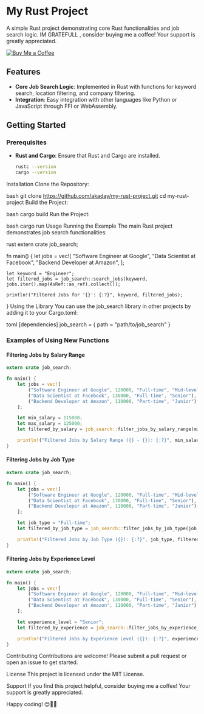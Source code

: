 # My Rust Project

A simple Rust project demonstrating core Rust functionalities and job search logic.
IM GRATEFULL , consider buying me a coffee! Your support is greatly appreciated.

[![Buy Me a Coffee](https://img.shields.io/badge/Donate-Buy%20Me%20a%20Coffee-yellow)](https://paypal.me/barki0)

## Features

- **Core Job Search Logic**: Implemented in Rust with functions for keyword search, location filtering, and company filtering.
- **Integration**: Easy integration with other languages like Python or JavaScript through FFI or WebAssembly.

## Getting Started

### Prerequisites

- **Rust and Cargo**: Ensure that Rust and Cargo are installed.
  ```bash
  rustc --version
  cargo --version
Installation
Clone the Repository:

bash
git clone https://github.com/akaday/my-rust-project.git
cd my-rust-project
Build the Project:

bash
cargo build
Run the Project:

bash
cargo run
Usage
Running the Example
The main Rust project demonstrates job search functionalities:

rust
extern crate job_search;

fn main() {
    let jobs = vec![
        "Software Engineer at Google",
        "Data Scientist at Facebook",
        "Backend Developer at Amazon",
    ];

    let keyword = "Engineer";
    let filtered_jobs = job_search::search_jobs(keyword, jobs.iter().map(AsRef::as_ref).collect());

    println!("Filtered Jobs for '{}': {:?}", keyword, filtered_jobs);
}
Using the Library
You can use the job_search library in other projects by adding it to your Cargo.toml:

toml
[dependencies]
job_search = { path = "path/to/job_search" }

### Examples of Using New Functions

#### Filtering Jobs by Salary Range

```rust
extern crate job_search;

fn main() {
    let jobs = vec![
        ("Software Engineer at Google", 120000, "Full-time", "Mid-level"),
        ("Data Scientist at Facebook", 130000, "Full-time", "Senior"),
        ("Backend Developer at Amazon", 110000, "Part-time", "Junior"),
    ];

    let min_salary = 115000;
    let max_salary = 125000;
    let filtered_by_salary = job_search::filter_jobs_by_salary_range(min_salary, max_salary, jobs.iter().map(|(title, salary, _, _)| (*title, *salary)).collect());

    println!("Filtered Jobs by Salary Range ({} - {}): {:?}", min_salary, max_salary, filtered_by_salary);
}
```

#### Filtering Jobs by Job Type

```rust
extern crate job_search;

fn main() {
    let jobs = vec![
        ("Software Engineer at Google", 120000, "Full-time", "Mid-level"),
        ("Data Scientist at Facebook", 130000, "Full-time", "Senior"),
        ("Backend Developer at Amazon", 110000, "Part-time", "Junior"),
    ];

    let job_type = "Full-time";
    let filtered_by_job_type = job_search::filter_jobs_by_job_type(job_type, jobs.iter().map(|(title, _, jt, _)| (*title, *jt)).collect());

    println!("Filtered Jobs by Job Type ({}): {:?}", job_type, filtered_by_job_type);
}
```

#### Filtering Jobs by Experience Level

```rust
extern crate job_search;

fn main() {
    let jobs = vec![
        ("Software Engineer at Google", 120000, "Full-time", "Mid-level"),
        ("Data Scientist at Facebook", 130000, "Full-time", "Senior"),
        ("Backend Developer at Amazon", 110000, "Part-time", "Junior"),
    ];

    let experience_level = "Senior";
    let filtered_by_experience = job_search::filter_jobs_by_experience_level(experience_level, jobs.iter().map(|(title, _, _, exp)| (*title, *exp)).collect());

    println!("Filtered Jobs by Experience Level ({}): {:?}", experience_level, filtered_by_experience);
}
```

Contributing
Contributions are welcome! Please submit a pull request or open an issue to get started.

License
This project is licensed under the MIT License.

Support
If you find this project helpful, consider buying me a coffee! Your support is greatly appreciated.


Happy coding! 😊🚀✨
